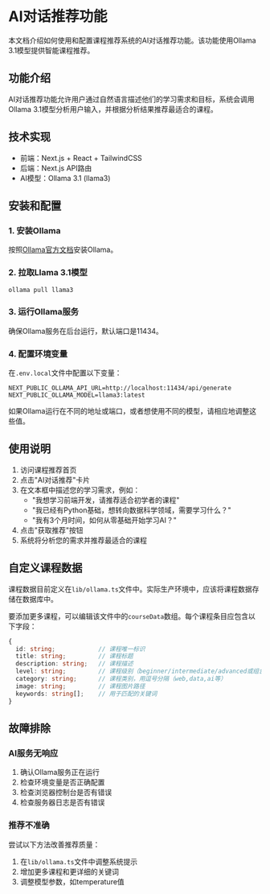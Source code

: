 # AI对话推荐功能

本文档介绍如何使用和配置课程推荐系统的AI对话推荐功能。该功能使用Ollama 3.1模型提供智能课程推荐。

## 功能介绍

AI对话推荐功能允许用户通过自然语言描述他们的学习需求和目标，系统会调用Ollama 3.1模型分析用户输入，并根据分析结果推荐最适合的课程。

## 技术实现

- 前端：Next.js + React + TailwindCSS
- 后端：Next.js API路由
- AI模型：Ollama 3.1 (llama3)

## 安装和配置

### 1. 安装Ollama

按照[Ollama官方文档](https://ollama.ai/)安装Ollama。

### 2. 拉取Llama 3.1模型

```bash
ollama pull llama3
```

### 3. 运行Ollama服务

确保Ollama服务在后台运行，默认端口是11434。

### 4. 配置环境变量

在`.env.local`文件中配置以下变量：

```
NEXT_PUBLIC_OLLAMA_API_URL=http://localhost:11434/api/generate
NEXT_PUBLIC_OLLAMA_MODEL=llama3:latest
```

如果Ollama运行在不同的地址或端口，或者想使用不同的模型，请相应地调整这些值。

## 使用说明

1. 访问课程推荐首页
2. 点击"AI对话推荐"卡片
3. 在文本框中描述您的学习需求，例如：
   - "我想学习前端开发，请推荐适合初学者的课程"
   - "我已经有Python基础，想转向数据科学领域，需要学习什么？"
   - "我有3个月时间，如何从零基础开始学习AI？"
4. 点击"获取推荐"按钮
5. 系统将分析您的需求并推荐最适合的课程

## 自定义课程数据

课程数据目前定义在`lib/ollama.ts`文件中。实际生产环境中，应该将课程数据存储在数据库中。

要添加更多课程，可以编辑该文件中的`courseData`数组。每个课程条目应包含以下字段：

```typescript
{
  id: string;            // 课程唯一标识
  title: string;         // 课程标题
  description: string;   // 课程描述
  level: string;         // 课程级别（beginner/intermediate/advanced或组合）
  category: string;      // 课程类别，用逗号分隔（web,data,ai等）
  image: string;         // 课程图片路径
  keywords: string[];    // 用于匹配的关键词
}
```

## 故障排除

### AI服务无响应

1. 确认Ollama服务正在运行
2. 检查环境变量是否正确配置
3. 检查浏览器控制台是否有错误
4. 检查服务器日志是否有错误

### 推荐不准确

尝试以下方法改善推荐质量：

1. 在`lib/ollama.ts`文件中调整系统提示
2. 增加更多课程和更详细的关键词
3. 调整模型参数，如temperature值 